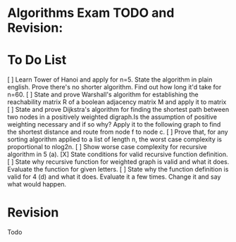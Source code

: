 Algorithms Exam TODO and Revision:
==================================

# To Do List

[ ] Learn Tower of Hanoi and apply for n=5. State the algorithm in plain english. Prove there's no shorter algorithm. Find out how long it'd take for n=60.
[ ] State and prove Warshall's algorithm for establishing the reachability matrix R of a boolean adjacency matrix M and apply it to matrix
[ ]  State and prove Dijkstra's algorithm for finding the shortest path between two nodes in a positively weighted digraph.Is the assumption of positive weighting necessary and if so why? Apply it to the following graph to find the shortest distance and route from node f to node c.
[ ]  Prove that, for any sorting algorithm applied to a list of length n, the worst case complexity is
proportional to nlog2n.
[ ] Show worse case complexity for recursive algorithm in 5 (a).
[X] State conditions for valid recursive function definition.
[ ] State why recursive function for weighted graph is valid and what it does. Evaluate the function for given letters.
[ ] State why the function definition is valid for 4 (d) and what it does. Evaluate it a few times. Change it and say what would happen.

# Revision

Todo
